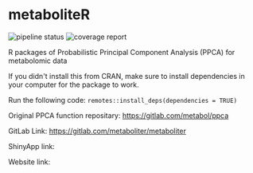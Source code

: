 # metaboliteR
![pipeline status](https://gitlab.com/metaboliter/metaboliter/badges/master/pipeline.svg)
![coverage report](https://gitlab.com/metaboliter/metaboliter/badges/master/coverage.svg)

R packages of Probabilistic Principal Component Analysis (PPCA) for metabolomic data

If you didn't install this from CRAN, make sure to install dependencies in your computer for the package to work.

Run the following code: 
`remotes::install_deps(dependencies = TRUE)`

Original PPCA function repositary: https://gitlab.com/metabol/ppca

GitLab Link: https://gitlab.com/metaboliter/metaboliter

ShinyApp link:

Website link:

